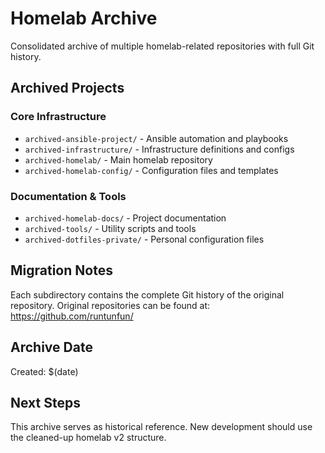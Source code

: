 # Homelab Archive

Consolidated archive of multiple homelab-related repositories with full Git history.

## Archived Projects

### Core Infrastructure
- `archived-ansible-project/` - Ansible automation and playbooks
- `archived-infrastructure/` - Infrastructure definitions and configs
- `archived-homelab/` - Main homelab repository
- `archived-homelab-config/` - Configuration files and templates

### Documentation & Tools  
- `archived-homelab-docs/` - Project documentation
- `archived-tools/` - Utility scripts and tools
- `archived-dotfiles-private/` - Personal configuration files

## Migration Notes

Each subdirectory contains the complete Git history of the original repository.
Original repositories can be found at: https://github.com/runtunfun/

## Archive Date
Created: $(date)

## Next Steps
This archive serves as historical reference. 
New development should use the cleaned-up homelab v2 structure.
